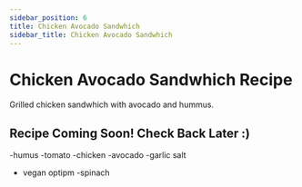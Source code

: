 ```yaml
---
sidebar_position: 6
title: Chicken Avocado Sandwhich
sidebar_title: Chicken Avocado Sandwhich
---
```


# Chicken Avocado Sandwhich Recipe
Grilled chicken sandwhich with avocado and hummus.

## Recipe Coming Soon! Check Back Later :)

-humus
-tomato
-chicken
-avocado
-garlic salt
- vegan optipm
-spinach